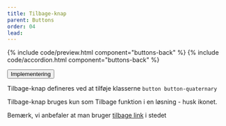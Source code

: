 ```yaml
---
title: Tilbage-knap
parent: Buttons
order: 04
lead: 
---
```

{% include code/preview.html component="buttons-back" %}
{% include code/accordion.html component="buttons-back" %}
<div class="accordion accordion-bordered">
  <button class="button-unstyled accordion-button"
    aria-expanded="false" aria-controls="code-documentation">
    Implementering
  </button>
  <div id="code-documentation" class="accordion-content">
      <p>Tilbage-knap defineres ved at tilføje klasserne <code>button button-quaternary</code></p>
      <p>Tilbage-knap bruges kun som Tilbage funktion i en løsning - husk ikonet.</p>
      <p>Bemærk, vi anbefaler at man bruger <a href="/design/typography/#links">tilbage link</a> i stedet</p>
  </div>
</div>
